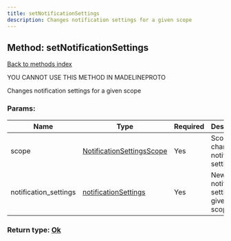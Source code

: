```yaml
---
title: setNotificationSettings
description: Changes notification settings for a given scope
---
```

## Method: setNotificationSettings  
[Back to methods index](index.md)


YOU CANNOT USE THIS METHOD IN MADELINEPROTO


Changes notification settings for a given scope

### Params:

| Name     |    Type       | Required | Description |
|----------|---------------|----------|-------------|
|scope|[NotificationSettingsScope](../types/NotificationSettingsScope.md) | Yes|Scope to change notification settings|
|notification\_settings|[notificationSettings](../constructors/notificationSettings.md) | Yes|New notification settings for given scope|


### Return type: [Ok](../types/Ok.md)

